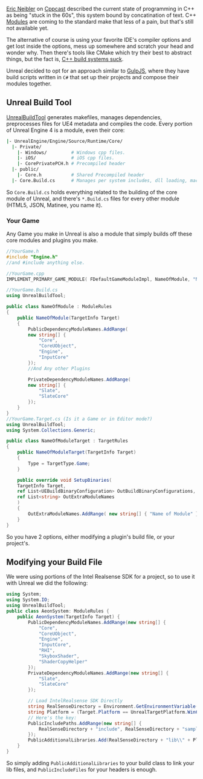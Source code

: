 [Eric Neibler](http://ericniebler.com/) on [Cppcast](http://cppcast.com/2015/12/eric-niebler/) described the current state of programming in C++ as being "stuck in the 60s", this system bound by concatination of text. C++ [Modules](http://kennykerr.ca/2015/12/03/getting-started-with-modules-in-c/) are coming to the standard make that less of a pain, but that's still not available yet.

The alternative of course is using your favorite IDE's compiler options and get lost inside the options, mess up somewhere and scratch your head and wonder why. Then there's tools like CMake which try their best to abstract things, but the fact is, [C++ build systems suck](https://www.youtube.com/watch?v=KPi0AuVpxLI).

Unreal decided to opt for an approach similar to [GulpJS](http://gulpjs.com/), where they have build scripts written in `C#` that set up their projects and compose their modules together.

## Unreal Build Tool

[UnrealBuildTool](https://docs.unrealengine.com/latest/INT/Programming/UnrealBuildSystem/index.html) generates makefiles, manages dependencies, preprocesses files for UE4 metadata and compiles the code. Every portion of Unreal Engine 4 is a module, even their core:

```bash
|- UnrealEngine/Engine/Source/Runtime/Core/
  |- Private/
    |- Windows/         # Windows cpp files.
    |- iOS/             # iOS cpp files.
    |- CorePrivatePCH.h # Precompiled header
  |- public/
    |- Core.h           # Shared Precompiled header
  |- Core.Build.cs      # Manages per system includes, dll loading, macros
```
So `Core.Build.cs` holds everything related to the building of the core module of Unreal, and there's `*.Build.cs` files for every other module (HTML5, JSON, Matinee, you name it).

### Your Game

Any Game you make in Unreal is also a module that simply builds off these core modules and plugins you make.

```c++
//YourGame.h
#include "Engine.h"
//and #include anything else.

//YourGame.cpp
IMPLEMENT_PRIMARY_GAME_MODULE( FDefaultGameModuleImpl, NameOfModule, "Name of Module" );

```

```c#
//YourGame.Build.cs
using UnrealBuildTool;

public class NameOfModule : ModuleRules
{
    public NameOfModule(TargetInfo Target)
    {
        PublicDependencyModuleNames.AddRange(
        new string[] {
            "Core",
            "CoreUObject",
            "Engine",
            "InputCore"
        });
        //And Any other Plugins

        PrivateDependencyModuleNames.AddRange(
        new string[] {
            "Slate",
            "SlateCore"
        });
    }
}
//YourGame.Target.cs (Is it a Game or in Editor mode?)
using UnrealBuildTool;
using System.Collections.Generic;

public class NameOfModuleTarget : TargetRules
{
    public NameOfModuleTarget(TargetInfo Target)
    {
        Type = TargetType.Game;
    }

    public override void SetupBinaries(
    TargetInfo Target,
    ref List<UEBuildBinaryConfiguration> OutBuildBinaryConfigurations,
    ref List<string> OutExtraModuleNames
    )
    {
        OutExtraModuleNames.AddRange( new string[] { "Name of Module" } );
    }
}
```

So you have 2 options, either modifying a plugin's build file, or your project's.

## Modifying your Build File

We were using portions of the Intel Realsense SDK for a project, so to use it with Unreal we did the following:

```c#
using System;
using System.IO;
using UnrealBuildTool;
public class AeonSystem: ModuleRules {
    public AeonSystem(TargetInfo Target) {
        PublicDependencyModuleNames.AddRange(new string[] {
            "Core",
            "CoreUObject",
            "Engine",
            "InputCore",
            "RHI",
            "SkyboxShader",
            "ShaderCopyHelper"
        });
        PrivateDependencyModuleNames.AddRange(new string[] {
            "Slate",
            "SlateCore"
        });

        // Load IntelRealsense SDK Directly
        string RealSenseDirectory = Environment.GetEnvironmentVariable("RSSDK_DIR");
        string Platform = (Target.Platform == UnrealTargetPlatform.Win64) ? "x64" : "Win32";
        // Here's the key:
        PublicIncludePaths.AddRange(new string[] {
            RealSenseDirectory + "include", RealSenseDirectory + "sample\\common\\include"
        });
        PublicAdditionalLibraries.Add(RealSenseDirectory + "lib\\" + Platform + "\\libpxc.lib");
    }
}
```

So simply adding `PublicAdditionalLibraries` to your build class to link your lib files, and `PublicIncludeFiles` for your headers is enough.